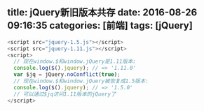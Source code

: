 title: jQuery新旧版本共存
date: 2016-08-26 09:16:35
categories: [前端]
tags: [jQuery]
---

```javascript
<script src="jquery-1.5.js"></script>
<script src="jquery-1.11.js"></script>
<script>
  // 现在window.$和window.jQuery是1.11版本:
  console.log($().jquery); // => '1.11.0'
  var $jq = jQuery.noConflict(true);
  // 现在window.$和window.jQuery被恢复成1.5版本:
  console.log($().jquery); // => '1.5.0'
  // 可以通过$jq访问1.11版本的jQuery了
</script>
```

